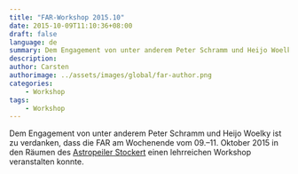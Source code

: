 ```yaml
---
title: "FAR-Workshop 2015.10"
date: 2015-10-09T11:10:36+08:00
draft: false
language: de
summary: Dem Engagement von unter anderem Peter Schramm und Heijo Woelky ist zu verdanken, dass die FAR am Wochenende vom 09.–11. Oktober 2015 in den Räumen des Astropeiler Stockert einen lehrreichen Workshop veranstalten konnte.
description:
author: Carsten
authorimage: ../assets/images/global/far-author.png
categories: 
    - Workshop
tags: 
    - Workshop
---
```


Dem Engagement von unter anderem Peter Schramm und Heijo Woelky ist zu verdanken, dass die FAR am Wochenende vom 09.–11. Oktober 2015 in den Räumen des [Astropeiler Stockert](https://www.astropeiler.de/) einen lehrreichen Workshop veranstalten konnte.